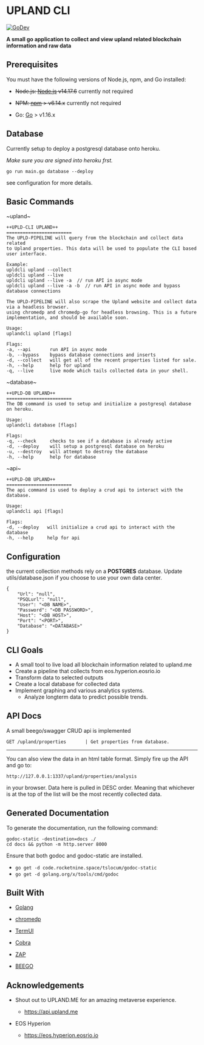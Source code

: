 # UPLAND CLI

[![GoDev](https://img.shields.io/badge/go.dev-reference-007d9c?logo=go&logoColor=white&style=flat-square)](https://dothissomeday.com)

**A small go application to collect and view upland related blockchain information and raw data**

## Prerequisites

You must have the following versions of Node.js, npm, and Go installed:

- ~~Node.js: [Node.js](https://nodejs.org/en/) v14.17.6~~ currently not required
- ~~NPM: [npm](https://www.npmjs.com/) > v6.14.x~~ currently not required

- Go: [Go](https://golang.org/doc/install) > v1.16.x

## Database

Currently setup to deploy a postgresql database onto heroku.

_Make sure you are signed into heroku frst._

```
go run main.go database --deploy
```

see configuration for more details.

## Basic Commands

~upland~

```
++UPLD-CLI UPLAND++
========================
The UPLD-PIPELINE will query from the blockchain and collect data related
to Upland properties. This data will be used to populate the CLI based user interface.

Example:
upldcli upland --collect
upldcli upland --live
upldcli upland --live -a  // run API in async mode
upldcli upland --live -a -b  // run API in async mode and bypass database connections

The UPLD-PIPELINE will also scrape the Upland website and collect data via a headless browser.
using chromedp and chromedp-go for headless browsing. This is a future implementation, and should be available soon.

Usage:
uplandcli upland [flags]

Flags:
-a, --api       run API in async mode
-b, --bypass    bypass database connections and inserts
-d, --collect   will get all of the recent properties listed for sale.
-h, --help      help for upland
-q, --live      live mode which tails collected data in your shell.
```

~database~

```
++UPLD-DB UPLAND++
========================
The DB command is used to setup and initialize a postgresql database on heroku.

Usage:
uplandcli database [flags]

Flags:
-q, --check     checks to see if a database is already active
-d, --deploy    will setup a postgresql database on heroku
-u, --destroy   will attempt to destroy the database
-h, --help      help for database
```

~api~

```
++UPLD-DB UPLAND++
========================
The api command is used to deploy a crud api to interact with the database.

Usage:
uplandcli api [flags]

Flags:
-d, --deploy   will initialize a crud api to interact with the database
-h, --help     help for api
```

## Configuration

the current collection methods rely on a **POSTGRES** database.
Update utils/database.json if you choose to use your own data center.

```
{
    "Url": "null",
    "PSQLurl": "null",
    "User": "<DB NAME>",
    "Password": "<DB PASSWORD>",
    "Host": "<DB HOST>",
    "Port": "<PORT>",
    "Database": "<DATABASE>"
}
```

## CLI Goals

- A small tool to live load all blockchain information related to upland.me
- Create a pipeline that collects from eos.hyperion.eosrio.io
- Transform data to selected outputs
- Create a local database for collected data
- Implement graphing and various analytics systems.
  - Analyze longterm data to predict possible trends.

## API Docs

A small beego/swagger CRUD api is implemented

```
GET /upland/properties       | Get properties from database.
```

---

You can also view the data in an html table format.
Simply fire up the API and go to:

`http://127.0.0.1:1337/upland/properties/analysis`

in your browser. Data here is pulled in DESC order. Meaning that whichever is at the top of the list will be the most recently collected data.

## Generated Documentation

To generate the documentation, run the following command:

```shell
godoc-static -destination=docs ./
cd docs && python -m http.server 8000
```

Ensure that both godoc and godoc-static are installed.

- `go get -d code.rocketnine.space/tslocum/godoc-static`
- `go get -d golang.org/x/tools/cmd/godoc`

## Built With

- [Golang]("https://go.dev/")

- [chromedp]("https://github.com/chromedp/chromedp")

- [TermUI]("https://github.com/gizak/termui")

- [Cobra]("https://github.com/spf13/cobra")

- [ZAP]("go.uber.org/zap")

- [BEEGO]("https://github.com/beego/beego")

## Acknowledgements

- Shout out to UPLAND.ME for an amazing metaverse experience.

  - https://api.upland.me

- EOS Hyperion
  - https://eos.hyperion.eosrio.io
